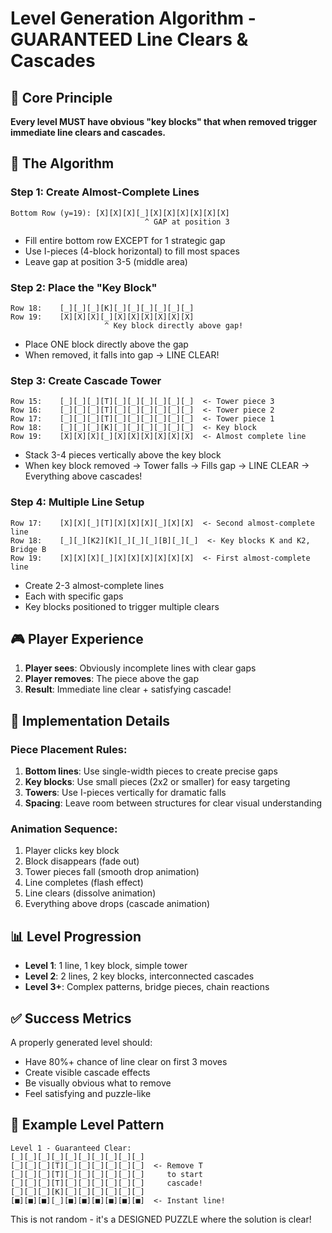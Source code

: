 # Level Generation Algorithm - GUARANTEED Line Clears & Cascades

## 🎯 Core Principle
**Every level MUST have obvious "key blocks" that when removed trigger immediate line clears and cascades.**

## 🧩 The Algorithm

### Step 1: Create Almost-Complete Lines
```
Bottom Row (y=19): [X][X][X][_][X][X][X][X][X][X]
                              ^ GAP at position 3
```
- Fill entire bottom row EXCEPT for 1 strategic gap
- Use I-pieces (4-block horizontal) to fill most spaces
- Leave gap at position 3-5 (middle area)

### Step 2: Place the "Key Block" 
```
Row 18:    [_][_][_][K][_][_][_][_][_][_]
Row 19:    [X][X][X][_][X][X][X][X][X][X]
                     ^ Key block directly above gap!
```
- Place ONE block directly above the gap
- When removed, it falls into gap → LINE CLEAR!

### Step 3: Create Cascade Tower
```
Row 15:    [_][_][_][T][_][_][_][_][_][_]  <- Tower piece 3
Row 16:    [_][_][_][T][_][_][_][_][_][_]  <- Tower piece 2  
Row 17:    [_][_][_][T][_][_][_][_][_][_]  <- Tower piece 1
Row 18:    [_][_][_][K][_][_][_][_][_][_]  <- Key block
Row 19:    [X][X][X][_][X][X][X][X][X][X]  <- Almost complete line
```
- Stack 3-4 pieces vertically above the key block
- When key block removed → Tower falls → Fills gap → LINE CLEAR → Everything above cascades!

### Step 4: Multiple Line Setup
```
Row 17:    [X][X][_][T][X][X][X][_][X][X]  <- Second almost-complete line
Row 18:    [_][_][K2][K][_][_][_][B][_][_]  <- Key blocks K and K2, Bridge B
Row 19:    [X][X][X][_][X][X][X][X][X][X]  <- First almost-complete line
```
- Create 2-3 almost-complete lines
- Each with specific gaps
- Key blocks positioned to trigger multiple clears

## 🎮 Player Experience

1. **Player sees**: Obviously incomplete lines with clear gaps
2. **Player removes**: The piece above the gap
3. **Result**: Immediate line clear + satisfying cascade!

## 🔧 Implementation Details

### Piece Placement Rules:
1. **Bottom lines**: Use single-width pieces to create precise gaps
2. **Key blocks**: Use small pieces (2x2 or smaller) for easy targeting
3. **Towers**: Use I-pieces vertically for dramatic falls
4. **Spacing**: Leave room between structures for clear visual understanding

### Animation Sequence:
1. Player clicks key block
2. Block disappears (fade out)
3. Tower pieces fall (smooth drop animation)
4. Line completes (flash effect)
5. Line clears (dissolve animation)
6. Everything above drops (cascade animation)

## 📊 Level Progression

- **Level 1**: 1 line, 1 key block, simple tower
- **Level 2**: 2 lines, 2 key blocks, interconnected cascades
- **Level 3+**: Complex patterns, bridge pieces, chain reactions

## ✅ Success Metrics

A properly generated level should:
- Have 80%+ chance of line clear on first 3 moves
- Create visible cascade effects
- Be visually obvious what to remove
- Feel satisfying and puzzle-like

## 🎯 Example Level Pattern

```
Level 1 - Guaranteed Clear:
[_][_][_][_][_][_][_][_][_][_]
[_][_][_][T][_][_][_][_][_][_]  <- Remove T
[_][_][_][T][_][_][_][_][_][_]     to start
[_][_][_][T][_][_][_][_][_][_]     cascade!
[_][_][_][K][_][_][_][_][_][_]  
[■][■][■][_][■][■][■][■][■][■]  <- Instant line!
```

This is not random - it's a DESIGNED PUZZLE where the solution is clear!